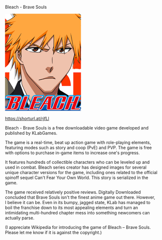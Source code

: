 Bleach - Brave Souls


![Bleach - Brave Souls](https://github.com/ywangnccu/ywang/blob/main/images/BLEACHGAME.png)

https://shorturl.at/rjfLl

Bleach - Brave Souls is a free downloadable video game developed and published by KLabGames.

The game is a real-time, beat up action game with role-playing elements, featuring modes such as story and coop (PvE) and PVP. 
The game is free with options to purchase in-game items to increase one's progress.

It features hundreds of collectible characters who can be leveled up and used in combat. Bleach series creator has designed images for several unique character versions for the game, 
including ones related to the official spinoff sequel Can't Fear Your Own World. This story is serialized in the game.

The game received relatively positive reviews. Digitally Downloaded concluded that Brave Souls isn't the finest anime game out there. 
However, I believe it can be. Even in its bumpy, jagged state, KLab has managed to boil the franchise down to its most appealing elements and turn an intimidating multi-hundred chapter mess into something newcomers can actually parse.

(I appreciate Wikipedia for introducing the game of Bleach – Brave Souls. Please let me know if it is against the copyright.)
